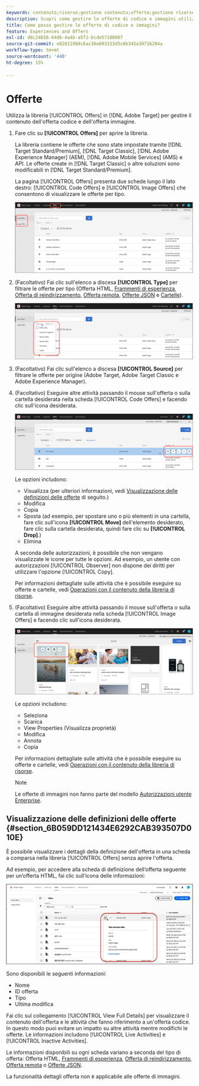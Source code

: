 ```yaml
---
keywords: contenuto;risorse;gestione contenuto;offerte;gestione risorse;inserire modalità selezione;modalità di selezione
description: Scopri come gestire le offerte di codice e immagini utilizzando la libreria Offerte di Adobe Target.
title: Come posso gestire le offerte di codice e immagini?
feature: Experiences and Offers
exl-id: d8c24656-64d6-4a4b-a5f2-bcde57180007
source-git-commit: e8201198dc6ac36e803153d5c6b345a30716204a
workflow-type: tm+mt
source-wordcount: '440'
ht-degree: 15%

---
```


# Offerte

Utilizza la libreria [!UICONTROL Offers] in [!DNL Adobe Target] per gestire il contenuto dell&#39;offerta codice e dell&#39;offerta immagine.

1. Fare clic su **[!UICONTROL Offers]** per aprire la libreria.

   La libreria contiene le offerte che sono state impostate tramite [!DNL Target Standard/Premium], [!DNL Target Classic], [!DNL Adobe Experience Manager] (AEM), [!DNL Adobe Mobile Services] (AMS) e API. Le offerte create in [!DNL Target Classic] o altre soluzioni sono modificabili in [!DNL Target Standard/Premium].

   La pagina [!UICONTROL Offers] presenta due schede lungo il lato destro: [!UICONTROL Code Offers] e [!UICONTROL Image Offers] che consentono di visualizzare le offerte per tipo.

   ![Pagina Offerte contenente le schede Offerte codice e Offerte immagine](/help/main/c-experiences/c-manage-content/assets/offers-page.png)

1. (Facoltativo) Fai clic sull&#39;elenco a discesa **[!UICONTROL Type]** per filtrare le offerte per tipo (Offerta HTML, [Frammenti di esperienza](/help/main/c-experiences/c-manage-content/aem-experience-fragments.md), [Offerta di reindirizzamento](/help/main/c-experiences/c-manage-content/offer-redirect.md), [Offerta remota](/help/main/c-experiences/c-manage-content/about-remote-offers.md), [Offerte JSON](/help/main/c-experiences/c-manage-content/create-json-offer.md) e [Cartelle](/help/main/c-experiences/c-manage-content/create-content-folder.md)).

   ![immagine_filtro offerte](assets/offers_filter.png)

1. (Facoltativo) Fai clic sull&#39;elenco a discesa **[!UICONTROL Source]** per filtrare le offerte per origine (Adobe Target, Adobe Target Classic e Adobe Experience Manager).

1. (Facoltativo) Eseguire altre attività passando il mouse sull&#39;offerta o sulla cartella desiderata nella scheda [!UICONTROL Code Offers] e facendo clic sull&#39;icona desiderata.

   ![Opzioni offerte codice](assets/offer-picker-large.png)

   Le opzioni includono:

   * Visualizza (per ulteriori informazioni, vedi [Visualizzazione delle definizioni delle offerte](#section_6B059DD121434E6292CAB393507D010E) di seguito.)
   * Modifica
   * Copia
   * Sposta (ad esempio, per spostare uno o più elementi in una cartella, fare clic sull&#39;icona **[!UICONTROL Move]** dell&#39;elemento desiderato, fare clic sulla cartella desiderata, quindi fare clic su **[!UICONTROL Drop]**.)
   * Elimina

   A seconda delle autorizzazioni, è possibile che non vengano visualizzate le icone per tutte le opzioni. Ad esempio, un utente con autorizzazioni [!UICONTROL Observer] non dispone dei diritti per utilizzare l&#39;opzione [!UICONTROL Copy].

   Per informazioni dettagliate sulle attività che è possibile eseguire su offerte e cartelle, vedi [Operazioni con il contenuto della libreria di risorse](/help/main/c-experiences/c-manage-content/assets-working.md).

1. (Facoltativo) Eseguire altre attività passando il mouse sull&#39;offerta o sulla cartella di immagine desiderata nella scheda [!UICONTROL Image Offers] e facendo clic sull&#39;icona desiderata.

   ![Opzioni offerte immagini](/help/main/c-experiences/c-manage-content/assets/image-offers-icons.png)

   Le opzioni includono:

   * Seleziona
   * Scarica
   * View Properties (Visualizza proprietà)
   * Modifica
   * Annota
   * Copia

   Per informazioni dettagliate sulle attività che è possibile eseguire su offerte e cartelle, vedi [Operazioni con il contenuto della libreria di risorse](/help/main/c-experiences/c-manage-content/assets-working.md).

   >[!NOTE]
   >
   >Le offerte di immagini non fanno parte del modello [Autorizzazioni utente Enterprise](/help/main/administrating-target/c-user-management/property-channel/property-channel.md).


## Visualizzazione delle definizioni delle offerte {#section_6B059DD121434E6292CAB393507D010E}

È possibile visualizzare i dettagli della definizione dell&#39;offerta in una scheda a comparsa nella libreria [!UICONTROL Offers] senza aprire l&#39;offerta.

Ad esempio, per accedere alla scheda di definizione dell’offerta seguente per un’offerta HTML, fai clic sull’icona delle informazioni:

![immagine html della scheda offerta](assets/offer-card-html-new.png)

Sono disponibili le seguenti informazioni:

* Nome
* ID offerta
* Tipo
* Ultima modifica

Fai clic sul collegamento [!UICONTROL View Full Details] per visualizzare il contenuto dell&#39;offerta e le attività che fanno riferimento a un&#39;offerta codice. In questo modo puoi evitare un impatto su altre attività mentre modifichi le offerte. Le informazioni includono [!UICONTROL Live Activities] e [!UICONTROL Inactive Activities].

Le informazioni disponibili su ogni scheda variano a seconda del tipo di offerta: Offerta HTML, [Frammenti di esperienza](/help/main/c-experiences/c-manage-content/aem-experience-fragments.md), [Offerta di reindirizzamento](/help/main/c-experiences/c-manage-content/offer-redirect.md), [Offerta remota](/help/main/c-experiences/c-manage-content/about-remote-offers.md) o [Offerte JSON](/help/main/c-experiences/c-manage-content/create-json-offer.md).

La funzionalità dettagli offerta non è applicabile alle offerte di immagini.

<!--

## Training video: The Content Repository ![Overview badge](/help/main/assets/overview.png)

This video includes information about managing offers.

* Connection between the [Experience Cloud Asset Library](https://experienceleague.adobe.com/docs/core-services/interface/assets/creative-cloud.html) and the Target Content Library 
* Custom HTML Offers 
* Custom HTML Offer in the [!UICONTROL Visual Experience Composer]

>[!VIDEO](https://video.tv.adobe.com/v/17387)

-->
